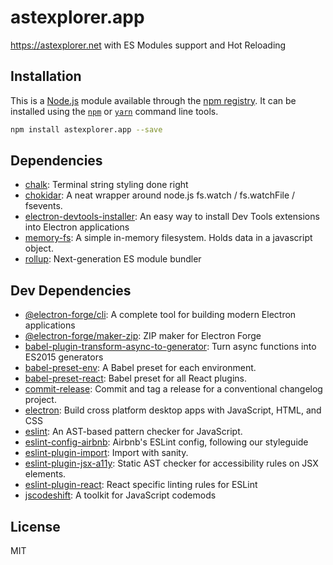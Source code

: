 # astexplorer.app

https://astexplorer.net with ES Modules support and Hot Reloading

## Installation

This is a [Node.js](https://nodejs.org/) module available through the
[npm registry](https://www.npmjs.com/). It can be installed using the
[`npm`](https://docs.npmjs.com/getting-started/installing-npm-packages-locally)
or [`yarn`](https://yarnpkg.com/en/) command line tools.

```sh
npm install astexplorer.app --save
```

## Dependencies

- [chalk](https://ghub.io/chalk): Terminal string styling done right
- [chokidar](https://ghub.io/chokidar): A neat wrapper around node.js fs.watch /
  fs.watchFile / fsevents.
- [electron-devtools-installer](https://ghub.io/electron-devtools-installer): An
  easy way to install Dev Tools extensions into Electron applications
- [memory-fs](https://ghub.io/memory-fs): A simple in-memory filesystem. Holds
  data in a javascript object.
- [rollup](https://ghub.io/rollup): Next-generation ES module bundler

## Dev Dependencies

- [@electron-forge/cli](https://ghub.io/@electron-forge/cli): A complete tool
  for building modern Electron applications
- [@electron-forge/maker-zip](https://ghub.io/@electron-forge/maker-zip): ZIP
  maker for Electron Forge
- [babel-plugin-transform-async-to-generator](https://ghub.io/babel-plugin-transform-async-to-generator):
  Turn async functions into ES2015 generators
- [babel-preset-env](https://ghub.io/babel-preset-env): A Babel preset for each
  environment.
- [babel-preset-react](https://ghub.io/babel-preset-react): Babel preset for all
  React plugins.
- [commit-release](https://ghub.io/commit-release): Commit and tag a release for
  a conventional changelog project.
- [electron](https://ghub.io/electron): Build cross platform desktop apps with
  JavaScript, HTML, and CSS
- [eslint](https://ghub.io/eslint): An AST-based pattern checker for JavaScript.
- [eslint-config-airbnb](https://ghub.io/eslint-config-airbnb): Airbnb&#39;s
  ESLint config, following our styleguide
- [eslint-plugin-import](https://ghub.io/eslint-plugin-import): Import with
  sanity.
- [eslint-plugin-jsx-a11y](https://ghub.io/eslint-plugin-jsx-a11y): Static AST
  checker for accessibility rules on JSX elements.
- [eslint-plugin-react](https://ghub.io/eslint-plugin-react): React specific
  linting rules for ESLint
- [jscodeshift](https://ghub.io/jscodeshift): A toolkit for JavaScript codemods

## License

MIT
